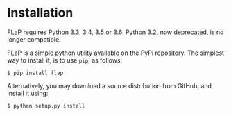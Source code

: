 
# Installation
FLaP requires Python 3.3, 3.4, 3.5 or 3.6. Python 3.2, now deprecated, is no
longer compatible.

FLaP is a simple python utility available on the PyPi repository. The simplest way to install it, is to use `pip`,
as follows:

```shell-session
$ pip install flap
```

Alternatively, you may download a source distribution from GitHub, and install it using:

```shell
$ python setup.py install
```
